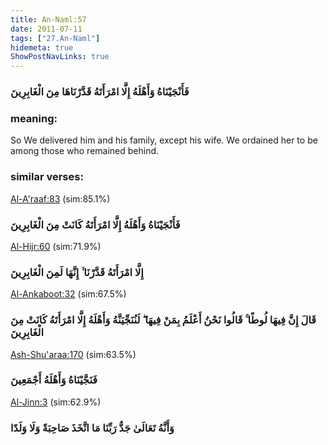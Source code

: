 ```yaml
---
title: An-Naml:57
date: 2011-07-11
tags: ["27.An-Naml"]
hidemeta: true 
ShowPostNavLinks: true 
---
```

### فَأَنْجَيْنَاهُ وَأَهْلَهُ إِلَّا امْرَأَتَهُ قَدَّرْنَاهَا مِنَ الْغَابِرِينَ
### meaning: 
So We delivered him and his family, except his wife. We ordained her to be among those who remained behind.
### similar verses: 

[Al-A'raaf:83](/7/83) (sim:85.1%)

### فَأَنْجَيْنَاهُ وَأَهْلَهُ إِلَّا امْرَأَتَهُ كَانَتْ مِنَ الْغَابِرِينَ

[Al-Hijr:60](/15/60) (sim:71.9%)

### إِلَّا امْرَأَتَهُ قَدَّرْنَا ۙ إِنَّهَا لَمِنَ الْغَابِرِينَ

[Al-Ankaboot:32](/29/32) (sim:67.5%)

### قَالَ إِنَّ فِيهَا لُوطًا ۚ قَالُوا نَحْنُ أَعْلَمُ بِمَنْ فِيهَا ۖ لَنُنَجِّيَنَّهُ وَأَهْلَهُ إِلَّا امْرَأَتَهُ كَانَتْ مِنَ الْغَابِرِينَ

[Ash-Shu'araa:170](/26/170) (sim:63.5%)

### فَنَجَّيْنَاهُ وَأَهْلَهُ أَجْمَعِينَ

[Al-Jinn:3](/72/3) (sim:62.9%)

### وَأَنَّهُ تَعَالَىٰ جَدُّ رَبِّنَا مَا اتَّخَذَ صَاحِبَةً وَلَا وَلَدًا
